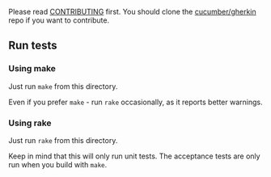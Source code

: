 Please read [CONTRIBUTING](https://github.com/cucumber/gherkin/blob/master/CONTRIBUTING.md) first.
You should clone the [cucumber/gherkin](https://github.com/cucumber/gherkin) repo if you want
to contribute.

## Run tests

### Using make

Just run `make` from this directory.

Even if you prefer `make` - run `rake` occasionally, as it reports better warnings.

### Using rake

Just run `rake` from this directory.

Keep in mind that this will only run unit tests. The acceptance tests are only
run when you build with `make`.
